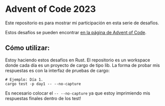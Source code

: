 # Advent of Code 2023

Este repositorio es para mostrar mi participación en esta serie de desafíos.

Estos desafíos se pueden encontrar [en la página de Advent of Code](https://adventofcode.com/2023).

## Cómo utilizar:

Estoy haciendo estos desafíos en Rust. El repositorio es un workspace donde cada día es un proyecto de cargo de tipo lib. La forma de probar mis respuestas es con la interfaz de pruebas de cargo:

```shell
# Ejemplo: Día 1.
cargo test -p day1 -- --no-capture
```

Es necesario colocar el `-- --no-capture` ya que estoy imprimiendo mis respuestas finales dentro de los test!
